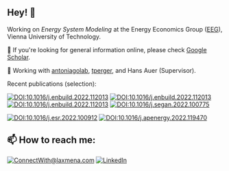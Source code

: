 <h2>Hey! 👋</h2>

Working on *Energy System Modeling* at the Energy Economics Group ([EEG](https://github.com/tuw-eeg)), Vienna University of Technology. 

:mag_right: If you're looking for general information online, please check [Google Scholar](https://scholar.google.com/citations?user=qknMCCYAAAAJ&hl=de&oi=ao).

:muscle: Working with [antoniagolab](https://github.com/antoniagolab), [tperger](https://github.com/tperger), and Hans Auer (Supervisor).

Recent publications (selection): 

[![DOI:10.1016/j.enbuild.2022.112013](http://img.shields.io/badge/DOI-10.1016/j.apenergy.2020.116166-5F7464.svg)](https://doi.org/10.1016/j.apenergy.2020.116166)
[![DOI:10.1016/j.enbuild.2022.112013](http://img.shields.io/badge/DOI-10.1016/j.energy.2021.121805-5F7464.svg)](https://doi.org/10.1016/j.energy.2021.121805)
[![DOI:10.1016/j.enbuild.2022.112013](http://img.shields.io/badge/DOI-10.1016/j.enbuild.2022.112013-5F7464.svg)](https://doi.org/10.1016/j.enbuild.2022.112013)
[![DOI:10.1016/j.segan.2022.100775](http://img.shields.io/badge/DOI-10.1016/j.segan.2022.100775-5F7464.svg)](https://doi.org/10.1016/j.segan.2022.100775)

[![DOI:10.1016/j.esr.2022.100912](http://img.shields.io/badge/DOI-10.1016/j.esr.2022.100912-5F7464.svg)](https://doi.org/10.1016/j.esr.2022.100912)
[![DOI:10.1016/j.apenergy.2022.119470](http://img.shields.io/badge/DOI-10.1016/j.apenergy.2022.119470-5F7464.svg)](https://doi.org/10.1016/j.apenergy.2022.119470)

<h2>📫 How to reach me:</h2>

<a href="mailto:zwickl@eeg.tuwien.ac.at">![ConnectWith@laxmena.com](https://img.shields.io/badge/Microsoft_Outlook-0078D4?style=for-the-badge&logo=microsoft-outlook&logoColor=white)</a> <a href="https://www.linkedin.com/in/sebastian-zwickl-bernhard-15163914a">![LinkedIn](https://img.shields.io/badge/LinkedIn-0077B5?style=for-the-badge&logo=linkedin&logoColor=white)</a>

